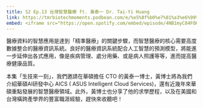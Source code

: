 ```yaml
---
title: S2 Ep.13 台灣智慧醫療 ft. 黃泰一 Dr. Tai-Yi Huang
link: https://tmrbiotechmoments.podbean.com/e/%e5%8f%b0%e7%81%a3%e6%99%ba%e6%85%a7%e9%86%ab%e7%99%82-ft-%e9%bb%83%e6%b3%b0%e4%b8%80-dr-tai-yi-huang/
embed: <iframe src="https://open.spotify.com/embed/episode/4NB1myC84FOK2811uWuNc8" width="100%" height="232" frameborder="0" allowtransparency="true" allow="encrypted-media"></iframe>
---
```


醫療資料的智慧應用是達到「精準醫療」的關鍵步驟，而智慧醫療的核心需要高度數據整合的醫療資訊系統。良好的醫療資訊系統配合人工智慧的預測模型，將能進一步延伸出各式應用，像是疾病管理、處分用藥、或是病人照護等等，進而提高醫療健康品質。


本集「生技來一刻」，我們邀請在華碩擔任 CTO 的黃泰一博士，黃博士將為我們介紹華碩AI研發中心 AICS ( ASUS Intelligent Cloud Services)，還有近幾年來華碩重點發展的智慧醫療領域。此外，黃博士也分享了他的求學歷程，以及在美國和台灣橫跨產學界的豐富職涯經驗，趕快來收聽吧！
